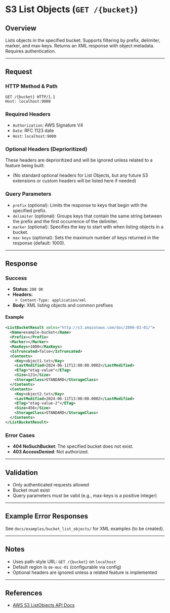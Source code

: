 # S3 List Objects (`GET /{bucket}`)

## Overview
Lists objects in the specified bucket. Supports filtering by prefix, delimiter, marker, and max-keys. Returns an XML response with object metadata. Requires authentication.

---

## Request

### HTTP Method & Path
```
GET /{bucket} HTTP/1.1
Host: localhost:9000
```

### Required Headers
- `Authorization`: AWS Signature V4
- `Date`: RFC 1123 date
- `Host`: `localhost:9000`

### Optional Headers (Deprioritized)
These headers are deprioritized and will be ignored unless related to a feature being built:
- (No standard optional headers for List Objects, but any future S3 extensions or custom headers will be listed here if needed)

### Query Parameters
- `prefix` (optional): Limits the response to keys that begin with the specified prefix.
- `delimiter` (optional): Groups keys that contain the same string between the prefix and the first occurrence of the delimiter.
- `marker` (optional): Specifies the key to start with when listing objects in a bucket.
- `max-keys` (optional): Sets the maximum number of keys returned in the response (default: 1000).

---

## Response

### Success
- **Status:** `200 OK`
- **Headers:**
  - `Content-Type: application/xml`
- **Body:** XML listing objects and common prefixes

#### Example
```xml
<ListBucketResult xmlns="http://s3.amazonaws.com/doc/2006-03-01/">
  <Name>example-bucket</Name>
  <Prefix></Prefix>
  <Marker></Marker>
  <MaxKeys>1000</MaxKeys>
  <IsTruncated>false</IsTruncated>
  <Contents>
    <Key>object1.txt</Key>
    <LastModified>2024-06-11T12:00:00.000Z</LastModified>
    <ETag>"etag-value"</ETag>
    <Size>123</Size>
    <StorageClass>STANDARD</StorageClass>
  </Contents>
  <Contents>
    <Key>object2.txt</Key>
    <LastModified>2024-06-11T13:00:00.000Z</LastModified>
    <ETag>"etag-value-2"</ETag>
    <Size>456</Size>
    <StorageClass>STANDARD</StorageClass>
  </Contents>
</ListBucketResult>
```

### Error Cases
- **404 NoSuchBucket**: The specified bucket does not exist.
- **403 AccessDenied**: Not authorized.

---

## Validation
- Only authenticated requests allowed
- Bucket must exist
- Query parameters must be valid (e.g., max-keys is a positive integer)

---

## Example Error Responses
See `docs/examples/bucket_list_objects/` for XML examples (to be created).

---

## Notes
- Uses path-style URL: `GET /{bucket}` on `localhost`
- Default region is `de-muc-01` (configurable via config)
- Optional headers are ignored unless a related feature is implemented

---

## References
- [AWS S3 ListObjects API Docs](https://docs.aws.amazon.com/AmazonS3/latest/API/API_ListObjects.html)
